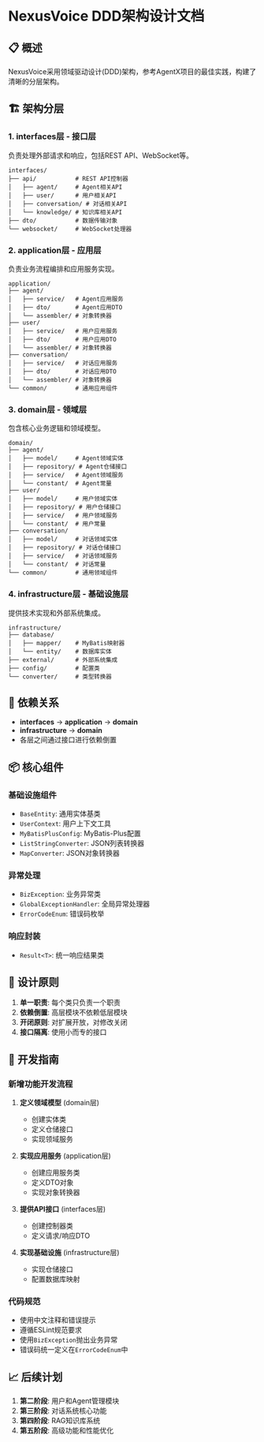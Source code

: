 # NexusVoice DDD架构设计文档

## 📋 概述

NexusVoice采用领域驱动设计(DDD)架构，参考AgentX项目的最佳实践，构建了清晰的分层架构。

## 🏗️ 架构分层

### 1. interfaces层 - 接口层
负责处理外部请求和响应，包括REST API、WebSocket等。

```
interfaces/
├── api/           # REST API控制器
│   ├── agent/     # Agent相关API
│   ├── user/      # 用户相关API
│   ├── conversation/ # 对话相关API
│   └── knowledge/ # 知识库相关API
├── dto/           # 数据传输对象
└── websocket/     # WebSocket处理器
```

### 2. application层 - 应用层
负责业务流程编排和应用服务实现。

```
application/
├── agent/
│   ├── service/   # Agent应用服务
│   ├── dto/       # Agent应用DTO
│   └── assembler/ # 对象转换器
├── user/
│   ├── service/   # 用户应用服务
│   ├── dto/       # 用户应用DTO
│   └── assembler/ # 对象转换器
├── conversation/
│   ├── service/   # 对话应用服务
│   ├── dto/       # 对话应用DTO
│   └── assembler/ # 对象转换器
└── common/        # 通用应用组件
```

### 3. domain层 - 领域层
包含核心业务逻辑和领域模型。

```
domain/
├── agent/
│   ├── model/     # Agent领域实体
│   ├── repository/ # Agent仓储接口
│   ├── service/   # Agent领域服务
│   └── constant/  # Agent常量
├── user/
│   ├── model/     # 用户领域实体
│   ├── repository/ # 用户仓储接口
│   ├── service/   # 用户领域服务
│   └── constant/  # 用户常量
├── conversation/
│   ├── model/     # 对话领域实体
│   ├── repository/ # 对话仓储接口
│   ├── service/   # 对话领域服务
│   └── constant/  # 对话常量
└── common/        # 通用领域组件
```

### 4. infrastructure层 - 基础设施层
提供技术实现和外部系统集成。

```
infrastructure/
├── database/
│   ├── mapper/    # MyBatis映射器
│   └── entity/    # 数据库实体
├── external/      # 外部系统集成
├── config/        # 配置类
└── converter/     # 类型转换器
```

## 🔄 依赖关系

- **interfaces** → **application** → **domain**
- **infrastructure** → **domain**
- 各层之间通过接口进行依赖倒置

## 📦 核心组件

### 基础设施组件
- `BaseEntity`: 通用实体基类
- `UserContext`: 用户上下文工具
- `MyBatisPlusConfig`: MyBatis-Plus配置
- `ListStringConverter`: JSON列表转换器
- `MapConverter`: JSON对象转换器

### 异常处理
- `BizException`: 业务异常类
- `GlobalExceptionHandler`: 全局异常处理器
- `ErrorCodeEnum`: 错误码枚举

### 响应封装
- `Result<T>`: 统一响应结果类

## 🎯 设计原则

1. **单一职责**: 每个类只负责一个职责
2. **依赖倒置**: 高层模块不依赖低层模块
3. **开闭原则**: 对扩展开放，对修改关闭
4. **接口隔离**: 使用小而专的接口

## 🚀 开发指南

### 新增功能开发流程

1. **定义领域模型** (domain层)
   - 创建实体类
   - 定义仓储接口
   - 实现领域服务

2. **实现应用服务** (application层)
   - 创建应用服务类
   - 定义DTO对象
   - 实现对象转换器

3. **提供API接口** (interfaces层)
   - 创建控制器类
   - 定义请求/响应DTO

4. **实现基础设施** (infrastructure层)
   - 实现仓储接口
   - 配置数据库映射

### 代码规范

- 使用中文注释和错误提示
- 遵循ESLint规范要求
- 使用`BizException`抛出业务异常
- 错误码统一定义在`ErrorCodeEnum`中

## 📈 后续计划

1. **第二阶段**: 用户和Agent管理模块
2. **第三阶段**: 对话系统核心功能
3. **第四阶段**: RAG知识库系统
4. **第五阶段**: 高级功能和性能优化
